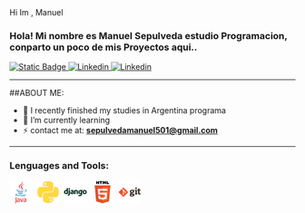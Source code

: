 <div

<h1 aling = "center"> Hi Im , Manuel </h1>
<h3 aling= "center">Hola! Mi nombre es Manuel Sepulveda estudio Programacion, conparto un poco de mis Proyectos aqui..</h3>


</div>


<div>
<a href ="https://www.facebook.com/manuel.sepulveda.1840" targert= "_blank"> 
<img alt="Static Badge" src="https://img.shields.io/badge/Facebook-blue"
alt= "Facebok"/>


</a>

<a href ="https://www.linkedin.com/in/manuel-sep%C3%BAlveda-14b164205/" targert= "_blank"> 
<img alt="Linkedin" src="https://img.shields.io/badge/Linkedin-black">

<!--alt= "Linkedin"/> -->
</a>
<a href ="https://www.instagram.com/manuelsepulveda01/" targert= "_blank"> 
<img alt="Linkedin" src="https://img.shields.io/badge/Instagram-red">

<!--alt= "Linkedin"/> -->
</a>
</div>

---


##ABOUT ME:

- 🔭 I recently finished my studies in Argentina programa
- 🌱 I’m currently learning 
- ⚡ contact me at: **sepulvedamanuel501@gmail.com**

---

<div aling="left"> 
<h3> Lenguages and Tools:</h3>

<div>
<img src="https://github.com/devicons/devicon/blob/master/icons/java/java-original-wordmark.svg" title ="JAVA" alt="JAVA"
widht= "40" height="40"/>&nbsp;
<img src="https://github.com/devicons/devicon/blob/master/icons/python/python-plain.svg" title ="PYTHON" alt="PYTHON"
widht= "40" height="40"/>&nbsp;
<img src="https://github.com/devicons/devicon/blob/master/icons/django/django-plain-wordmark.svg" title ="PYTHON" alt="PYTHON"
widht= "40" height="40"/>&nbsp;
<img src="https://github.com/devicons/devicon/blob/master/icons/html5/html5-original-wordmark.svg" title ="PYTHON" alt="PYTHON"
widht= "40" height="40"/>&nbsp;
<img src="https://github.com/devicons/devicon/blob/master/icons/git/git-original-wordmark.svg" title ="PYTHON" alt="PYTHON"
widht= "40" height="40"/>&nbsp;
</div>
</div>

